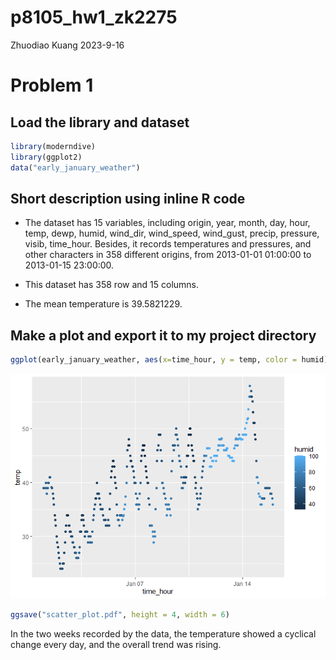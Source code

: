 p8105_hw1_zk2275
================
Zhuodiao Kuang
2023-9-16

# Problem 1

## Load the library and dataset

``` r
library(moderndive)
library(ggplot2)
data("early_january_weather")
```

## Short description using inline R code

- The dataset has 15 variables, including origin, year, month, day,
  hour, temp, dewp, humid, wind_dir, wind_speed, wind_gust, precip,
  pressure, visib, time_hour. Besides, it records temperatures and
  pressures, and other characters in 358 different origins, from
  2013-01-01 01:00:00 to 2013-01-15 23:00:00.

- This dataset has 358 row and 15 columns.

- The mean temperature is 39.5821229.

## Make a plot and export it to my project directory

``` r
ggplot(early_january_weather, aes(x=time_hour, y = temp, color = humid)) + geom_point()
```

![](p8105_hw1_zk2275_files/figure-gfm/unnamed-chunk-2-1.png)<!-- -->

``` r
ggsave("scatter_plot.pdf", height = 4, width = 6)
```

In the two weeks recorded by the data, the temperature showed a cyclical
change every day, and the overall trend was rising.
